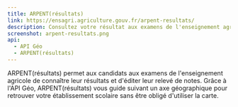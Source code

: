 ```yaml
---
title: ARPENT(résultats)
link: https://ensagri.agriculture.gouv.fr/arpent-resultats/
description: Consultez votre résultat aux examens de l'enseignement agricole
screenshot: arpent-resultats.png
api:
  - API Géo
  - ARPENT(résultats)
---
```


ARPENT(résultats) permet aux candidats aux examens de l'enseignement agricole de connaître leur résultats et d'éditer leur relevé de notes. Grâce à l'API Géo, ARPENT(résultats) vous guide suivant un axe géographique pour retrouver votre établissement scolaire sans être obligé d'utiliser la carte.
